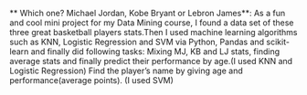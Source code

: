 ** Which one? Michael Jordan, Kobe Bryant or Lebron James**: 
As a fun and cool mini project for my Data Mining course, I found a data set of these three great basketball players stats.Then I used machine learning algorithms such as KNN, Logistic Regression and SVM via Python, Pandas and scikit-learn and finally did following tasks:
Mixing MJ, KB and LJ stats, finding average stats and finally predict their performance by age.(I used KNN and Logistic Regression)
Find the player’s name by giving age and performance(average points). (I used SVM)
